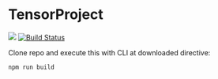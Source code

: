 # TensorProject
<a href="https://codeclimate.com/github/codeclimate/codeclimate/maintainability"><img src="https://api.codeclimate.com/v1/badges/a99a88d28ad37a79dbf6/maintainability" /></a>
[![Build Status](https://travis-ci.com/ankoz2000/Memo-Game-TensorProject.svg?branch=master)](https://travis-ci.com/ankoz2000/Memo-Game-TensorProject)

Clone repo and execute this with CLI at downloaded directive:

    npm run build
